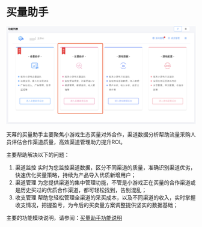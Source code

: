 # 买量助手

![](../.gitbook/assets/image%20%28161%29.png)

天幕的买量助手主要聚焦小游戏生态买量对外合作，渠道数据分析帮助流量采购人员评估合作渠道质量，高效渠道管理助力提升ROI。

主要帮助解决以下的问题：

1. 渠道监控 实时为您监控渠道数据，区分不同渠道的质量，准确识别渠道优劣，快速优化买量策略，持续为产品导入优质新增用户； 
2. 渠道管理  为您提供渠道的集中管理功能，不管是小游戏正在买量的合作渠道或是历史买过的优质合作渠道，都可轻松找到，告别混乱； 
3. 收支管理  帮助您轻松管理全渠道的采买成本，以及不同渠道的收入，实时掌握收支情况，把握盈亏，为今后的买卖量方案调整提供坚实的数据基础；

主要的功能模块说明，请参阅：[买量助手功能说明](main-features/)

